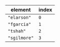 | **element**  | **index** |
| ------------ | --------- |
| `"elarson"`  | `0`       |
| `"fgarcia"`  | `1`       |
| `"tshah"`    | `2`       |
| `"sgilmore"` | `3`       | 